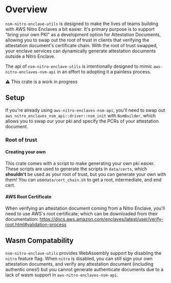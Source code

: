 # Overview
`nsm-nitro-enclave-utils` is designed to make the lives of teams building with AWS Nitro Enclaves a bit easier. 
It's primary purpose is to support "bring your own PKI" as a development option for Attestation Documents, allowing you to swap out the root of trust in clients that verifying the attestation document's certificate chain. 
With the root of trust swapped, your enclave services can dynamically generate attestation documents outside a Nitro Enclave.

The api of `nsm-nitro-enclave-utils` is intentionally designed to mimic `aws-nitro-enclaves-nsm-api` in an effort to adopting it a painless process.

⚠️ This crate is a work in progress

## Setup
If you're already using `aws-nitro-enclaves-nsm-api`, you'll need to swap out `aws_nitro_enclaves_nsm_api::driver::nsm_init` with `NsmBuilder`, which allows you to swap our your pki and specify the PCRs of your attestation document.

### Root of trust

#### Creating your own
This crate comes with a script to make generating your own pki easier. These scripts are used to generate the scripts in `data/certs`, which **shouldn't** be used as your root of trust, but you can generate your own with them! You can use`data/cert_chain.sh` to get a root, intermediate, and end cert.

#### AWS Root Certificate
When verifying an attestation document coming from a Nitro Enclave, you'll need to use AWS's root certificate; which can be downloaded from their documentation: https://docs.aws.amazon.com/enclaves/latest/user/verify-root.html#validation-process


## Wasm Compatability

`nsm-nitro-enclave-utils` provides WebAssembly support by disabling the `nitro` feature flag. When `nitro` is disabled, you can still sign your own attestation documents, and verify any attestation document (including authentic ones!) but you cannot generate authenticate documents due to a lack of wasm support in `aws-nitro-enclaves-nsm-api`.